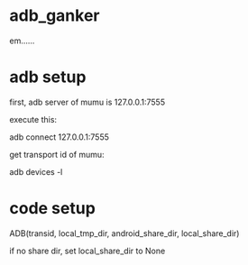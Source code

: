 # adb_ganker
em......

# adb setup
first, adb server of mumu is 127.0.0.1:7555

execute this: 

adb connect 127.0.0.1:7555

get transport id of mumu: 

adb devices -l


# code setup

ADB(transid, local_tmp_dir, android_share_dir, local_share_dir)
  
if no share dir, set local_share_dir to None
